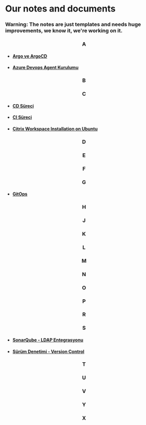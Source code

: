 # Our notes and documents

### **Warning: The notes are just templates and needs huge improvements, we know it, we're working on it.**

### <center>A</center>
- #### [Argo ve ArgoCD](argo-ve-argo-cd.md)
- #### [Azure Devops Agent Kurulumu](azure-devops-agent.md)
### <center>B</center>
### <center>C</center>
- #### [CD Süreci](CD-surecleri.md)
- #### [CI Süreci](CI-surecleri.md)
- #### [Citrix Workspace Installation on Ubuntu](Citrix-Workspace-and-Ubuntu.md)
### <center>D</center>
### <center>E</center>
### <center>F</center>
### <center>G</center>
- #### [GitOps](GitOps.md)
### <center>H</center>
### <center>J</center>
### <center>K</center>
### <center>L</center>
### <center>M</center>
### <center>N</center>
### <center>O</center>
### <center>P</center>
### <center>R</center>
### <center>S</center>
- #### [SonarQube - LDAP Entegrasyonu](sonarqube-ldap-entegrasyonu.md)
- #### [Sürüm Denetimi - Version Control](surum-denetimi-(version-control).md)
### <center>T</center>
### <center>U</center>
### <center>V</center>
### <center>Y</center>
### <center>X</center>

